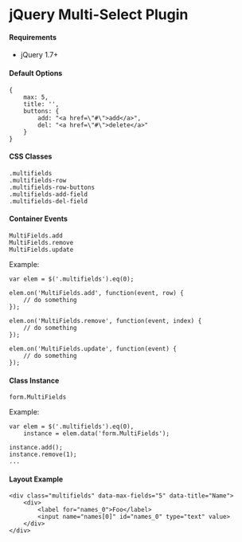 # jQuery Multi-Select Plugin

#### Requirements

* jQuery 1.7+

#### Default Options

	{
		max: 5,
    	title: '',
    	buttons: {
    		add: "<a href=\"#\">add</a>",
        	del: "<a href=\"#\">delete</a>"
    	}
    }

####  CSS Classes

	.multifields
	.multifields-row
	.multifields-row-buttons
	.multifields-add-field
	.multifields-del-field
	
#### Container Events

	MultiFields.add
	MultiFields.remove
	MultiFields.update
	
Example:

	var elem = $('.multifields').eq(0);
	
	elem.on('MultiFields.add', function(event, row) {
		// do something
	});
	
	elem.on('MultiFields.remove', function(event, index) {
		// do something
	});
	
	elem.on('MultiFields.update', function(event) {
		// do something
	});

#### Class Instance
	
	form.MultiFields
	
Example:
	
	var elem = $('.multifields').eq(0),
		instance = elem.data('form.MultiFields');
		
	instance.add();
	instance.remove(1);
	...
	

#### Layout Example

	<div class="multifields" data-max-fields="5" data-title="Name">
		<div>
			<label for="names_0">Foo</label>
			<input name="names[0]" id="names_0" type="text" value>
		</div>
	</div>